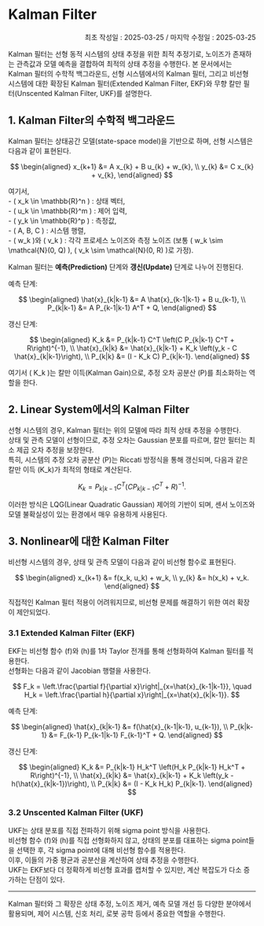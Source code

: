 # Kalman Filter
<p align="right">
최초 작성일 : 2025-03-25 / 마지막 수정일 : 2025-03-25
</p>

Kalman 필터는 선형 동적 시스템의 상태 추정을 위한 최적 추정기로, 노이즈가 존재하는 관측값과 모델 예측을 결합하여 최적의 상태 추정을 수행한다. 본 문서에서는 Kalman 필터의 수학적 백그라운드, 선형 시스템에서의 Kalman 필터, 그리고 비선형 시스템에 대한 확장된 Kalman 필터(Extended Kalman Filter, EKF)와 무향 칼만 필터(Unscented Kalman Filter, UKF)를 설명한다.


## 1. Kalman Filter의 수학적 백그라운드

Kalman 필터는 상태공간 모델(state-space model)을 기반으로 하며, 선형 시스템은 다음과 같이 표현된다.

$$
\begin{aligned}
x_{k+1} &= A x_{k} + B u_{k} + w_{k}, \\
y_{k} &= C x_{k} + v_{k},
\end{aligned}
$$

여기서,  
\- \( x_k \in \mathbb{R}^n \) : 상태 벡터,  
\- \( u_k \in \mathbb{R}^m \) : 제어 입력,  
\- \( y_k \in \mathbb{R}^p \) : 측정값,  
\- \( A, B, C \) : 시스템 행렬,  
\- \( w_k \)와 \( v_k \) : 각각 프로세스 노이즈와 측정 노이즈 (보통 \( w_k \sim \mathcal{N}(0, Q) \), \( v_k \sim \mathcal{N}(0, R) \)로 가정).

Kalman 필터는 **예측(Prediction)** 단계와 **갱신(Update)** 단계로 나누어 진행된다.

예측 단계:

$$
\begin{aligned}
\hat{x}_{k|k-1} &= A \hat{x}_{k-1|k-1} + B u_{k-1}, \\
P_{k|k-1} &= A P_{k-1|k-1} A^T + Q,
\end{aligned}
$$

갱신 단계:

$$
\begin{aligned}
K_k &= P_{k|k-1} C^T \left(C P_{k|k-1} C^T + R\right)^{-1}, \\
\hat{x}_{k|k} &= \hat{x}_{k|k-1} + K_k \left(y_k - C \hat{x}_{k|k-1}\right), \\
P_{k|k} &= (I - K_k C) P_{k|k-1}.
\end{aligned}
$$

여기서 \( K_k \)는 칼만 이득(Kalman Gain)으로, 추정 오차 공분산 \(P\)를 최소화하는 역할을 한다.


## 2. Linear System에서의 Kalman Filter

선형 시스템의 경우, Kalman 필터는 위의 모델에 따라 최적 상태 추정을 수행한다.  
상태 및 관측 모델이 선형이므로, 추정 오차는 Gaussian 분포를 따르며, 칼만 필터는 최소 제곱 오차 추정을 보장한다.  
특히, 시스템의 추정 오차 공분산 \(P\)는 Riccati 방정식을 통해 갱신되며, 다음과 같은 칼만 이득 \(K_k\)가 최적의 형태로 계산된다.

$$
K_k = P_{k|k-1} C^T \left(C P_{k|k-1} C^T + R\right)^{-1}.
$$

이러한 방식은 LQG(Linear Quadratic Gaussian) 제어의 기반이 되며, 센서 노이즈와 모델 불확실성이 있는 환경에서 매우 유용하게 사용된다.

## 3. Nonlinear에 대한 Kalman Filter

비선형 시스템의 경우, 상태 및 관측 모델이 다음과 같이 비선형 함수로 표현된다.

$$
\begin{aligned}
x_{k+1} &= f(x_k, u_k) + w_k, \\
y_{k} &= h(x_k) + v_k.
\end{aligned}
$$

직접적인 Kalman 필터 적용이 어려워지므로, 비선형 문제를 해결하기 위한 여러 확장이 제안되었다.

### 3.1 Extended Kalman Filter (EKF)

EKF는 비선형 함수 \(f\)와 \(h\)를 1차 Taylor 전개를 통해 선형화하여 Kalman 필터를 적용한다.  
선형화는 다음과 같이 Jacobian 행렬을 사용한다.

$$
F_k = \left.\frac{\partial f}{\partial x}\right|_{x=\hat{x}_{k-1|k-1}}, \quad H_k = \left.\frac{\partial h}{\partial x}\right|_{x=\hat{x}_{k|k-1}}.
$$

예측 단계:

$$
\begin{aligned}
\hat{x}_{k|k-1} &= f(\hat{x}_{k-1|k-1}, u_{k-1}), \\
P_{k|k-1} &= F_{k-1} P_{k-1|k-1} F_{k-1}^T + Q.
\end{aligned}
$$

갱신 단계:

$$
\begin{aligned}
K_k &= P_{k|k-1} H_k^T \left(H_k P_{k|k-1} H_k^T + R\right)^{-1}, \\
\hat{x}_{k|k} &= \hat{x}_{k|k-1} + K_k \left(y_k - h(\hat{x}_{k|k-1})\right), \\
P_{k|k} &= (I - K_k H_k) P_{k|k-1}.
\end{aligned}
$$

### 3.2 Unscented Kalman Filter (UKF)

UKF는 상태 분포를 직접 전파하기 위해 sigma point 방식을 사용한다.  
비선형 함수 \(f\)와 \(h\)를 직접 선형화하지 않고, 상태의 분포를 대표하는 sigma point들을 선택한 후, 각 sigma point에 대해 비선형 함수를 적용한다.  
이후, 이들의 가중 평균과 공분산을 계산하여 상태 추정을 수행한다.  
UKF는 EKF보다 더 정확하게 비선형 효과를 캡처할 수 있지만, 계산 복잡도가 다소 증가하는 단점이 있다.

---

Kalman 필터와 그 확장은 상태 추정, 노이즈 제거, 예측 모델 개선 등 다양한 분야에서 활용되며, 제어 시스템, 신호 처리, 로봇 공학 등에서 중요한 역할을 수행한다.
